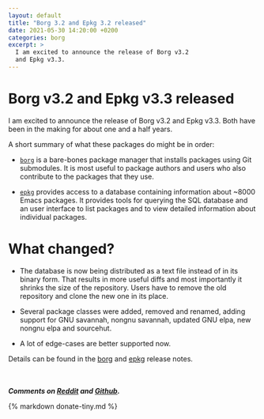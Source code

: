 ```yaml
---
layout: default
title: "Borg 3.2 and Epkg 3.2 released"
date: 2021-05-30 14:20:00 +0200
categories: borg
excerpt: >
  I am excited to announce the release of Borg v3.2
  and Epkg v3.3.
---
```


# Borg v3.2 and Epkg v3.3 released

I am excited to announce the release of Borg v3.2 and Epkg v3.3.  Both
have been in the making for about one and a half years.

A short summary of what these packages do might be in order:

- [`borg`] is a bare-bones package manager that installs packages using
  Git submodules.  It is most useful to package authors and users who
  also contribute to the packages that they use.

- [`epkg`] provides access to a database containing information about
  ~8000 Emacs packages.  It provides tools for querying the SQL
  database and an user interface to list packages and to view detailed
  information about individual packages.

[`borg`]: https://github.com/emacscollective/borg
[`epkg`]: https://github.com/emacscollective/epkg

# What changed?

- The database is now being distributed as a text file instead of
  in its binary form.  That results in more useful diffs and most
  importantly it shrinks the size of the repository.  Users have
  to remove the old repository and clone the new one in its place.

- Several package classes were added, removed and renamed, adding
  support for GNU savannah, nongnu savannah, updated GNU elpa, new
  nongnu elpa and sourcehut.

- A lot of edge-cases are better supported now.

Details can be found in the [borg][borg-relnotes] and
[epkg][epkg-relnotes] release notes.

<br/><br/>
***Comments on [Reddit][comments-r] and [Github][comments-g].***

{% markdown donate-tiny.md %}

[`borg`]:        https://github.com/emacscollective/borg
[`epkg`]:        https://github.com/emacscollective/epkg
[borg-relnotes]: https://github.com/emacscollective/borg/blob/master/CHANGELOG
[epkg-relnotes]: https://github.com/emacscollective/epkg/blob/master/CHANGELOG
[comments-r]:    https://www.reddit.com/r/emacs/comments/noa9z6
[comments-g]:    https://github.com/emacscollective/borg/discussions/103
